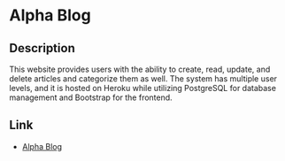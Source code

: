 # Alpha Blog

## Description

This website provides users with the ability to create, read, update, and delete articles and categorize them as well. The system has multiple user levels, and it is hosted on Heroku while utilizing PostgreSQL for database management and Bootstrap for the frontend.

## Link
* [Alpha Blog](https://alpha-blog-husseinelgammal.koyeb.app/)
